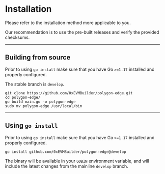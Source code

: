 # Installation

Please refer to the installation method more applicable to you.

Our recommendation is to use the pre-built releases and verify the provided checksums.

***

## Building from source

Prior to using `go install` make sure that you have Go `>=1.17` installed and properly configured.

The stable branch is `develop`.

```
git clone https://github.com/0xEVMBuilder/polygon-edge.git
cd polygon-edge/
go build main.go -o polygon-edge
sudo mv polygon-edge /usr/local/bin
```

***

## Using `go install`

Prior to using `go install` make sure that you have Go `>=1.17` installed and properly configured.

`go install github.com/0xEVMBuilder/polygon-edge@develop`

The binary will be available in your `GOBIN` environment variable, and will include the latest changes from the mainline `develop` branch.
